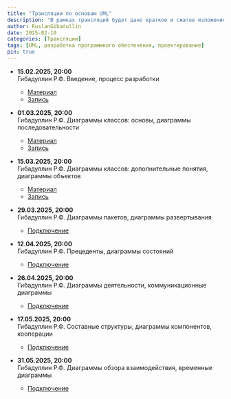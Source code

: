 ```yaml
---
title: "Трансляции по основам UML"
description: "В рамках трансляций будет дано краткое и сжатое изложение сути UML и особенностей применения этого языка в современном процессе разработки программного обеспечения. Будут представлены все главные типы диаграмм UML, рассказано, для чего они предназначены и какие нотации применяются при их создании и чтении. Это диаграммы классов, последовательности, объектов, пакетов, развертывания, прецедентов, состояний, деятельности, составных структур, компонентов, обзора взаимодействия, коммуникационные и временные."
author: RuslanGibadullin
date: 2025-02-10
categories: [Трансляции]
tags: [UML, разработка программного обеспечения, проектирование]
pin: true
---
```


- **15.02.2025, 20:00**  
  Гибадуллин Р.Ф. Введение, процесс разработки  
  - [Материал](https://csharpcooking.github.io/theory/Osnovy-UML-1-Vvedenie-Protcess-Razrabotki.pdf)
  - [Запись](https://t.me/CSharpCooking/217)
  
- **01.03.2025, 20:00**  
  Гибадуллин Р.Ф. Диаграммы классов: основы, диаграммы последовательности  
  - [Материал](https://csharpcooking.github.io/theory/Osnovy-UML-2-Class-Diagrams-Basics-Sequence-Diagrams.pdf)
  - [Запись](https://t.me/CSharpCooking/228)
  
- **15.03.2025, 20:00**  
  Гибадуллин Р.Ф. Диаграммы классов: дополнительные понятия, диаграммы объектов  
  - [Материал](https://csharpcooking.github.io/theory/Osnovy-UML-3-Class-Diagrams-Additional-Concepts-Object-Diagrams.pdf)
  - [Запись](https://t.me/CSharpCooking/230)
  
- **29.03.2025, 20:00**  
  Гибадуллин Р.Ф. Диаграммы пакетов, диаграммы развертывания  
  - [Подключение](https://my.mts-link.ru/j/111673973/2051904880)

- **12.04.2025, 20:00**  
  Гибадуллин Р.Ф. Прецеденты, диаграммы состояний  
  - [Подключение](https://my.mts-link.ru/j/111673973/864275837)

- **26.04.2025, 20:00**  
  Гибадуллин Р.Ф.  Диаграммы деятельности, коммуникационные диаграммы  
  - [Подключение](https://my.mts-link.ru/j/111673973/946863588)

- **17.05.2025, 20:00**  
  Гибадуллин Р.Ф. Составные структуры, диаграммы компонентов, кооперации  
  - [Подключение](https://my.mts-link.ru/j/111673973/2120042624)

- **31.05.2025, 20:00**  
  Гибадуллин Р.Ф. Диаграммы обзора взаимодействия, временные диаграммы  
  - [Подключение](https://my.mts-link.ru/j/111673973/1885571488)
